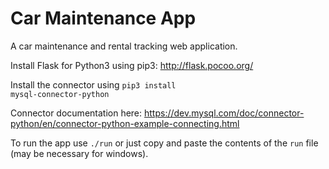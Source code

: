 # Car Maintenance App

A car maintenance and rental tracking web application.

Install Flask for Python3 using pip3: http://flask.pocoo.org/

Install the connector using <code>pip3 install mysql-connector-python</code>

Connector documentation here: https://dev.mysql.com/doc/connector-python/en/connector-python-example-connecting.html

To run the app use <code>./run</code> or just copy and paste the contents of the <code>run</code> file (may be necessary for windows).
